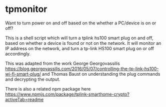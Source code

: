 # tpmonitor

Want to turn power on and off based on the whether a PC/device is on or off? 

This is a shell script which will turn a tplink hs100 smart plug on and off, based on whether a device is found or not on the network.  It will monitor an IP address on the network, and turn a tp-link HS100 smart plug on or off accordingly.

This was adapted from the work George Georgovassilis https://blog.georgovassilis.com/2016/05/07/controlling-the-tp-link-hs100-wi-fi-smart-plug/ and Thomas Baust on understanding the plug commands and decrypting the output.

There is also a related npm package here https://www.npmjs.com/package/tplink-smarthome-crypto?activeTab=readme


